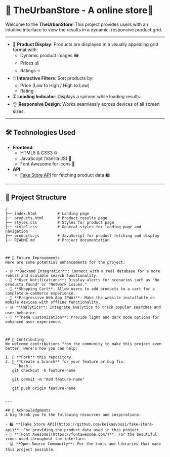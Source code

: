# 🎉 TheUrbanStore - A online store🎉

Welcome to the **TheUrbanStore**! This project provides users with an intuitive interface to view the results in a dynamic, responsive product grid.

---

- 🌟 **Product Display**: Products are displayed in a visually appealing grid format with:
  - Dynamic product images 🖼️
  - Prices 💰
  - Ratings ⭐
- 🖱️ **Interactive Filters**: Sort products by:
  - Price (Low to High / High to Low)
  - Rating
- ⏳ **Loading Indicator**: Displays a spinner while loading results.
- 👌 **Responsive Design**: Works seamlessly across devices of all screen sizes.

---

## 🛠️ Technologies Used
- **Frontend**:
  - HTML5 & CSS3 🌐
  - JavaScript (Vanilla JS) 📜
  - Font Awesome for icons 🎨
- **API**:
  - [Fake Store API](https://github.com/keikaavousi/fake-store-api) for fetching product data 🛍️

---

## 📂 Project Structure
```plaintext
/
├── index.html         # Landing page
├── products.html      # Product results page
├── styles.css         # Styles for product page
├── style1.css         # General styles for landing page and navigation
├── products.js        # JavaScript for product fetching and display
├── README.md          # Project documentation



## 🌟 Future Improvements
Here are some potential enhancements for the project:

- 🌐 **Backend Integration**: Connect with a real database for a more robust and scalable search functionality.
- 🔔 **User Notifications**: Display alerts for scenarios such as "No products found" or "Network issues."
- 🛒 **Shopping Cart**: Allow users to add products to a cart for a complete e-commerce experience.
- 📱 **Progressive Web App (PWA)**: Make the website installable on mobile devices with offline functionality.
- 📊 **Analytics**: Integrate analytics to track popular searches and user behavior.
- 🎨 **Theme Customization**: Provide light and dark mode options for enhanced user experience.



## 🤝 Contributing
We welcome contributions from the community to make this project even better! Here's how you can help:

1. 🍴 **Fork** this repository.
2. 🚀 **Create a branch** for your feature or bug fix:
   ```bash
   git checkout -b feature-name

   git commit -m "Add feature-name"

   git push origin feature-name


---

## 🙌 Acknowledgments
A big thank you to the following resources and inspirations:

- 🛍️ **[Fake Store API](https://github.com/keikaavousi/fake-store-api)**: For providing the product data used in this project.
- 🎨 **[Font Awesome](https://fontawesome.com/)**: For the beautiful icons used throughout the interface.
- 💻 **Open-Source Community**: For the tools and libraries that made this project possible.
